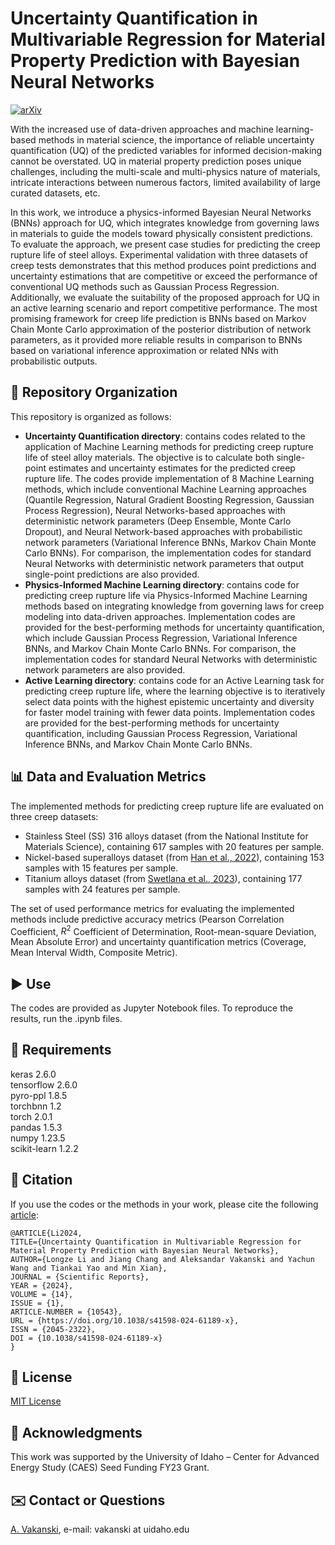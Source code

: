 # Uncertainty Quantification in Multivariable Regression for Material Property Prediction with Bayesian Neural Networks

[![arXiv](https://img.shields.io/badge/arXiv-2019.10435-b31b1b)](https://arxiv.org/abs/2311.02495)

With the increased use of data-driven approaches and machine learning-based methods in material science, the importance of reliable uncertainty quantification (UQ) of the predicted variables for informed decision-making cannot be overstated. UQ in material property prediction poses unique challenges, including the multi-scale and multi-physics nature of materials, intricate interactions between numerous factors, limited availability of large curated datasets, etc. 

In this work, we introduce a physics-informed Bayesian Neural Networks (BNNs) approach for UQ, which integrates knowledge from governing laws in materials to guide the models toward physically consistent predictions. To evaluate the approach, we present case studies for predicting the creep rupture life of steel alloys. Experimental validation with three datasets of creep tests demonstrates that this method produces point predictions and uncertainty estimations that are competitive or exceed the performance of conventional UQ methods such as Gaussian Process Regression. Additionally, we evaluate the suitability of the proposed approach for UQ in an active learning scenario and report competitive performance. The most promising framework for creep life prediction is BNNs based on Markov Chain Monte Carlo approximation of the posterior distribution of network parameters, as it provided more reliable results in comparison to BNNs based on variational inference approximation or related NNs with probabilistic outputs.

## 📁 Repository Organization
This repository is organized as follows:
- **Uncertainty Quantification directory**: contains codes related to the application of Machine Learning methods for predicting creep rupture life of steel alloy materials. The objective is to calculate both single-point estimates and uncertainty estimates for the predicted creep rupture life. The codes provide implementation of 8 Machine Learning methods, which include conventional Machine Learning approaches (Quantile Regression, Natural Gradient Boosting Regression, Gaussian Process Regression), Neural Networks-based approaches with deterministic network parameters (Deep Ensemble, Monte Carlo Dropout), and Neural Network-based approaches with probabilistic network parameters (Variational Inference BNNs, Markov Chain Monte Carlo BNNs). For comparison, the implementation codes for standard Neural Networks with deterministic network parameters that output single-point predictions are also provided.
- **Physics-Informed Machine Learning directory**: contains code for predicting creep rupture life via Physics-Informed Machine Learning methods based on integrating knowledge from governing laws for creep modeling into data-driven approaches. Implementation codes are provided for the best-performing methods for uncertainty quantification, which include Gaussian Process Regression, Variational Inference BNNs, and Markov Chain Monte Carlo BNNs. For comparison, the implementation codes for standard Neural Networks with deterministic network parameters are also provided.
- **Active Learning directory**: contains code for an Active Learning task for predicting creep rupture life, where the learning objective is to iteratively select data points with the highest epistemic uncertainty and diversity for faster model training with fewer data points. Implementation codes are provided for the best-performing methods for uncertainty quantification, including Gaussian Process Regression, Variational Inference BNNs, and Markov Chain Monte Carlo BNNs.

## 📊 Data and Evaluation Metrics
The implemented methods for predicting creep rupture life are evaluated on three creep datasets: 
- Stainless Steel (SS) 316 alloys dataset (from the National Institute for Materials Science), containing 617 samples with 20 features per sample.
- Nickel-based superalloys dataset (from <a href="https://www.sciencedirect.com/science/article/pii/S0927025622000386">Han et al., 2022</a>), containing 153 samples with 15 features per sample.
- Titanium alloys dataset (from <a href="https://pubs.aip.org/aip/aml/article/1/1/016102/2878729/Machine-learning-assisted-interpretation-of-creep">Swetlana et al., 2023</a>), containing 177 samples with 24 features per sample.

The set of used performance metrics for evaluating the implemented methods include predictive accuracy metrics (Pearson Correlation Coefficient, $R^2$ Coefficient of Determination, Root-mean-square Deviation, Mean Absolute Error) and uncertainty quantification metrics (Coverage, Mean Interval Width, Composite Metric).

## ▶️ Use
The codes are provided as Jupyter Notebook files. To reproduce the results, run the .ipynb files. 

## 🔨 Requirements
keras  2.6.0  
tensorflow 2.6.0  
pyro-ppl 1.8.5  
torchbnn 1.2  
torch 2.0.1  
pandas 1.5.3  
numpy 1.23.5  
scikit-learn 1.2.2  

## 📖 Citation
If you use the codes or the methods in your work, please cite the following <a href="https://arxiv.org/abs/2311.02495">article</a>:   

    @ARTICLE{Li2024,
    TITLE={Uncertainty Quantification in Multivariable Regression for Material Property Prediction with Bayesian Neural Networks},
    AUTHOR={Longze Li and Jiang Chang and Aleksandar Vakanski and Yachun Wang and Tiankai Yao and Min Xian},
    JOURNAL = {Scientific Reports},
    YEAR = {2024},
    VOLUME = {14},
    ISSUE = {1},
    ARTICLE-NUMBER = {10543},
    URL = {https://doi.org/10.1038/s41598-024-61189-x},
    ISSN = {2045-2322},
    DOI = {10.1038/s41598-024-61189-x}
    }

## 🚩 License
<a href="License - MIT.txt">MIT License</a>

## 👏 Acknowledgments
This work was supported by the University of Idaho – Center for Advanced Energy Study (CAES) Seed Funding FY23 Grant.

## ✉️ Contact or Questions
<a href="https://www.webpages.uidaho.edu/vakanski/">A. Vakanski</a>, e-mail: vakanski at uidaho.edu

